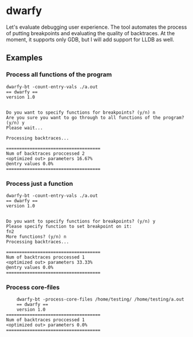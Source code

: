 # dwarfy

Let's evaluate debugging user experience.
The tool automates the process of putting breakpoints and evaluating the quality of backtraces. At the moment, it supports only GDB, but I will add support for LLDB as well.

## Examples

### Process all functions of the program

	dwarfy-bt -count-entry-vals ./a.out
	== dwarfy ==
	version 1.0


	Do you want to specify functions for breakpoints? (y/n) n
	Are you sure you want to go through to all functions of the program? (y/n) y
	Please wait...

	Processing backtraces...

	====================================
	Num of backtraces proccessed 2
	<optimized out> parameters 16.67%
	@entry values 0.0%
	====================================

### Process just a function

	dwarfy-bt -count-entry-vals ./a.out
	== dwarfy ==
	version 1.0


	Do you want to specify functions for breakpoints? (y/n) y
	Please specify function to set breakpoint on it:
	fn2
	More functions? (y/n) n
	Processing backtraces...

	====================================
	Num of backtraces proccessed 1
	<optimized out> parameters 33.33%
	@entry values 0.0%
	====================================

### Process core-files
        dwarfy-bt -process-core-files /home/testing/ /home/testing/a.out
        == dwarfy ==
        version 1.0
	====================================
	Num of backtraces proccessed 1
	<optimized out> parameters 0.0%
	====================================
